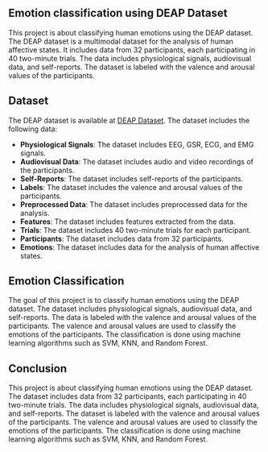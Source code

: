 ## Emotion classification using DEAP Dataset
This project is about classifying human emotions using the DEAP dataset. The DEAP dataset is a multimodal dataset for the analysis of human affective states. It includes data from 32 participants, each participating in 40 two-minute trials. The data includes physiological signals, audiovisual data, and self-reports. The dataset is labeled with the valence and arousal values of the participants.

## Dataset
The DEAP dataset is available at [DEAP Dataset](https://www.eecs.qmul.ac.uk/mmv/datasets/deap/index.html). The dataset includes the following data:
- **Physiological Signals**: The dataset includes EEG, GSR, ECG, and EMG signals.
- **Audiovisual Data**: The dataset includes audio and video recordings of the participants.
- **Self-Reports**: The dataset includes self-reports of the participants.
- **Labels**: The dataset includes the valence and arousal values of the participants.
- **Preprocessed Data**: The dataset includes preprocessed data for the analysis.
- **Features**: The dataset includes features extracted from the data.
- **Trials**: The dataset includes 40 two-minute trials for each participant.
- **Participants**: The dataset includes data from 32 participants.
- **Emotions**: The dataset includes data for the analysis of human affective states.

## Emotion Classification
The goal of this project is to classify human emotions using the DEAP dataset. The dataset includes physiological signals, audiovisual data, and self-reports. The data is labeled with the valence and arousal values of the participants. The valence and arousal values are used to classify the emotions of the participants. The classification is done using machine learning algorithms such as SVM, KNN, and Random Forest.

## Conclusion
This project is about classifying human emotions using the DEAP dataset. The dataset includes data from 32 participants, each participating in 40 two-minute trials. The data includes physiological signals, audiovisual data, and self-reports. The dataset is labeled with the valence and arousal values of the participants. The valence and arousal values are used to classify the emotions of the participants. The classification is done using machine learning algorithms such as SVM, KNN, and Random Forest.
